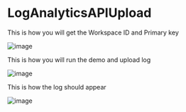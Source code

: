 # LogAnalyticsAPIUpload

This is how you will get the Workspace ID and Primary key

![image](https://user-images.githubusercontent.com/904475/193882748-8c91e5e6-e94a-4f18-9248-61372d8f6bbb.png)


This is how you will run the demo and upload log


![image](https://user-images.githubusercontent.com/904475/193881490-5e1ebd3a-2244-44eb-82d7-5094871f24cd.png)

This is how the log should appear

![image](https://user-images.githubusercontent.com/904475/193881868-422187f2-4536-4b11-bdbc-88e7005ea4f7.png)

